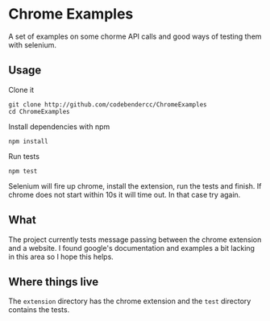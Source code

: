 # Chrome Examples

A set of examples on some chorme API calls and good ways of testing
them with selenium.

## Usage

Clone it

	git clone http://github.com/codebendercc/ChromeExamples
	cd ChromeExamples

Install dependencies with npm

	npm install

Run tests

	npm test

Selenium will fire up chrome, install the extension, run the tests
and finish. If chrome does not start within 10s it will time out. In
that case try again.

## What

The project currently tests message passing between the chrome
extension and a website. I found google's documentation and examples a
bit lacking in this area so I hope this helps.

## Where things live

The `extension` directory has the chrome extension and the `test`
directory contains the tests.

